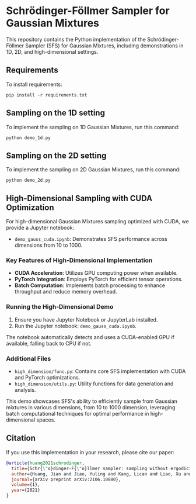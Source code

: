 # Schrödinger-Föllmer Sampler for Gaussian Mixtures

This repository contains the Python implementation of the Schrödinger-Föllmer Sampler (SFS) for Gaussian Mixtures, including demonstrations in 1D, 2D, and high-dimensional settings.

## Requirements

To install requirements:

```setup
pip install -r requirements.txt
```

## Sampling on the 1D setting

To implement the sampling on 1D Gaussian Mixtures, run this command:

```train_toys_1d
python demo_1d.py
```

## Sampling on the 2D setting

To implement the sampling on 2D Gaussian Mixtures, run this command:

```train_toys_2d
python demo_2d.py
```

## High-Dimensional Sampling with CUDA Optimization

For high-dimensional Gaussian Mixtures sampling optimized with CUDA, we provide a Jupyter notebook:

- `demo_gauss_cuda.ipynb`: Demonstrates SFS performance across dimensions from 10 to 1000.

### Key Features of High-Dimensional Implementation

- **CUDA Acceleration**: Utilizes GPU computing power when available.
- **PyTorch Integration**: Employs PyTorch for efficient tensor operations.
- **Batch Computation**: Implements batch processing to enhance throughput and reduce memory overhead.

### Running the High-Dimensional Demo

1. Ensure you have Jupyter Notebook or JupyterLab installed.
2. Run the Jupyter notebook: `demo_gauss_cuda.ipynb`.
   
The notebook automatically detects and uses a CUDA-enabled GPU if available, falling back to CPU if not.

### Additional Files

- `high_dimension/func.py`: Contains core SFS implementation with CUDA and PyTorch optimizations.
- `high_dimension/utils.py`: Utility functions for data generation and analysis.

This demo showcases SFS's ability to efficiently sample from Gaussian mixtures in various dimensions, from 10 to 1000 dimension, leveraging batch computational techniques for optimal performance in high-dimensional spaces.

## Citation

If you use this implementation in your research, please cite our paper:

```bibtex
@article{huang2021schrodinger,
  title={Schr{\"o}dinger-F{\"o}llmer sampler: sampling without ergodicity},
  author={Huang, Jian and Jiao, Yuling and Kang, Lican and Liao, Xu and Liu, Jin and Liu, Yanyan},
  journal={arXiv preprint arXiv:2106.10880},
  volume={1},
  year={2021}
}
```
